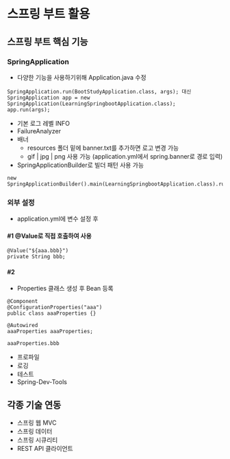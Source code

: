 # 스프링 부트 활용

## 스프링 부트 핵심 기능
### SpringApplication
- 다양한 기능을 사용하기위해 Application.java 수정
```
SpringApplication.run(BootStudyApplication.class, args); 대신 
SpringApplication app = new SpringApplication(LearningSpringbootApplication.class);
app.run(args);
```

- 기본 로그 레벨 INFO
- FailureAnalyzer
- 배너
    - resources 폴더 밑에 banner.txt를 추가하면 로고 변경 가능
    - gif | jpg | png 사용 가능 (application.yml에서 spring.banner로 경로 입력)
- SpringApplicationBuilder로 빌더 패턴 사용 가능    
```
new SpringApplicationBuilder().main(LearningSpringbootApplication.class).run(args); 
```


### 외부 설정
- application.yml에 변수 설정 후

#### #1 @Value로 직접 호출하여 사용
```
@Value("${aaa.bbb}")
private String bbb;
```

#### #2 
- Properties 클래스 생성 후 Bean 등록
```
@Component 
@ConfigurationProperties("aaa")
public class aaaProperties {}

@Autowired
aaaProperties aaaProperties;

aaaProperties.bbb
```


- 프로파일
- 로깅
- 테스트
- Spring-Dev-Tools

## 각종 기술 연동
- 스프링 웹 MVC
- 스프링 데이터
- 스프링 시큐리티
- REST API 클라이언트





